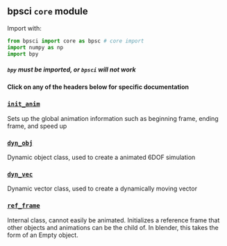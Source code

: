 ## bpsci ```core``` module

Import with:

```python 
from bpsci import core as bpsc # core import
import numpy as np
import bpy
```
##### ```bpy``` must be imported, or ```bpsci``` will not work

#### Click on any of the headers below for specific documentation

### [```init_anim```](https://jerryvarghese1.github.io/bpsci/core/init_anim)
Sets up the global animation information such as beginning frame, ending frame, and speed up

### [```dyn_obj```](https://jerryvarghese1.github.io/bpsci/core/dyn_obj)

Dynamic object class, used to create a animated 6DOF simulation

### [```dyn_vec``` ](https://jerryvarghese1.github.io/bpsci/core/dyn_vec)
Dynamic vector class, used to create a dynamically moving vector

### [```ref_frame``` ](https://jerryvarghese1.github.io/bpsci/core/ref_frame)
Internal class, cannot easily be animated. Initializes a reference frame that other objects and animations can be the child of. In blender, this takes the form of an Empty object. 
